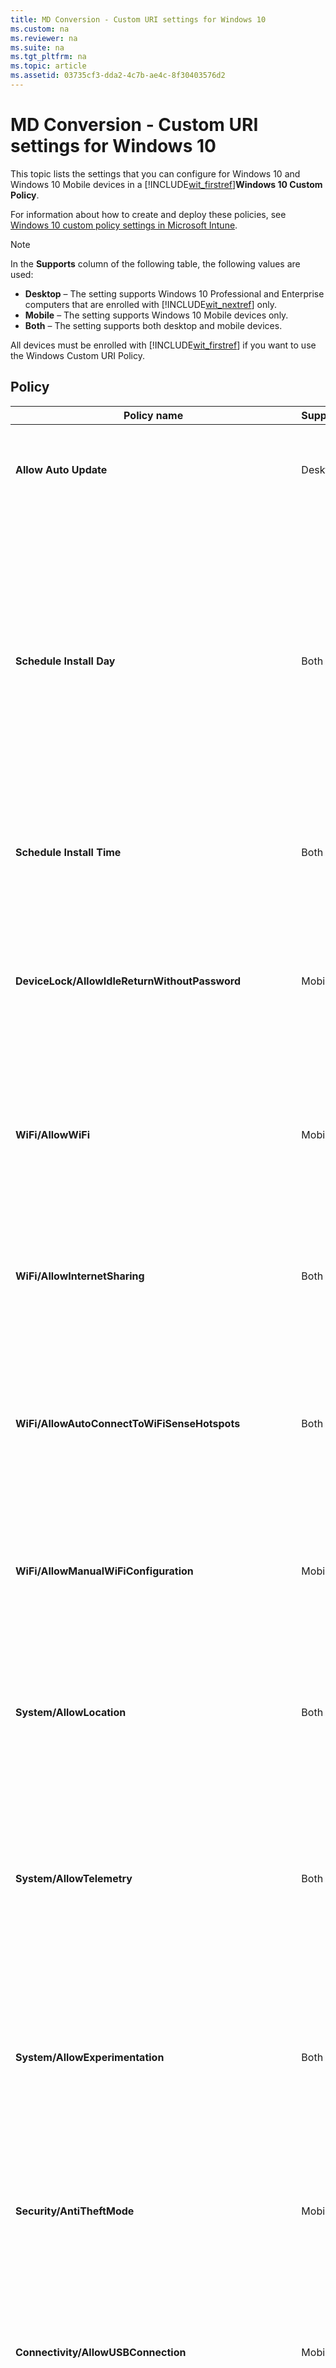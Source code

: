```yaml
---
title: MD Conversion - Custom URI settings for Windows 10
ms.custom: na
ms.reviewer: na
ms.suite: na
ms.tgt_pltfrm: na
ms.topic: article
ms.assetid: 03735cf3-dda2-4c7b-ae4c-8f30403576d2
---
```

# MD Conversion - Custom URI settings for Windows 10
This topic lists the settings that you can configure for Windows 10 and Windows 10 Mobile devices in a [!INCLUDE[wit_firstref](../Token/wit_firstref_md.md)]**Windows 10 Custom Policy**.

For information about how to create and deploy these policies, see [Windows 10 custom policy settings in Microsoft Intune](../Topic/Windows-10-custom-policy-settings-in-Microsoft-Intune.md).

> [!NOTE]
> In the **Supports** column of the following table, the following values are used:
> 
> -   **Desktop** – The setting supports Windows 10 Professional and Enterprise computers that are enrolled with [!INCLUDE[wit_nextref](../Token/wit_nextref_md.md)] only.
> -   **Mobile** – The setting supports Windows 10 Mobile devices only.
> -   **Both** – The setting supports both desktop and mobile devices.
> 
> All devices must be enrolled with [!INCLUDE[wit_firstref](../Token/wit_firstref_md.md)] if you want to use the Windows Custom URI Policy.

## Policy

|Policy name|Supports|Details|
|---------------|------------|-----------|
|**​Allow Auto Update**|Desktop|**URI full path:** ./Vendor/MSFT/Policy/Config/Update/AllowAutoUpdate<br /><br />**Data type:** Integer<br /><br />**Allowed values:0** - **5**<br /><br />**Default value:** 1|
|**Schedule Install Day**|Both|**URI full path:** ./Vendor/MSFT/Policy/Config/Update/ScheduledInstallDay<br /><br />**Data type:** Integer<br /><br />**Allowed values:**<br /><br />**0** - Every day.<br /><br />**1** - Sunday<br /><br />**2** - Monday<br /><br />**3** - Tuesday<br /><br />**4** - Wednesday<br /><br />**5** - Thursday<br /><br />**6** - Friday<br /><br />**7** - Saturday.<br /><br />**Default value:** 0|
|**Schedule Install Time**|Both|**URI full path:** ./Vendor/MSFT/Policy/Config/Update/ScheduledInstallTime<br /><br />**Data type:** Integer<br /><br />**Allowed values:0** – **23** hours (0 is midnight)<br /><br />**Default value:** 3|
|**DeviceLock/AllowIdleReturnWithoutPassword**|Mobile|**URI full path:** ./Vendor/MSFT/Policy/Config/DeviceLock/AllowIdleReturnWithoutPassword<br /><br />**Data type:** Integer<br /><br />**Allowed values:**<br /><br />**0** - user is not able to set the password grace period timer, and the value is set as “each time”<br /><br />**1** - user is able to set the password grace period timer<br /><br />**Default value:** 1|
|**WiFi/AllowWiFi**|Mobile|**URI full path:** ./Vendor/MSFT/Policy/Config/WiFi/AllowWiFi<br /><br />**Data type:** Integer<br /><br />**Allowed values:**<br /><br />**0** – Do not allow **use Wi-Fi connection**.<br /><br />**1** –**Allow use Wi-Fi connection**.<br /><br />**Default value:** 1|
|**WiFi/AllowInternetSharing**|Both|**URI full path:** ./Vendor/MSFT/Policy/Config/WiFi/AllowInternetSharing<br /><br />**Data type:** Integer<br /><br />**Allowed values:**<br /><br />**0** – Do not allow Internet Sharing.<br /><br />**1** – Allow Internet Sharing<br /><br />**Default value:** 1|
|**WiFi/AllowAutoConnectToWiFiSenseHotspots**|Both|**URI full path:** ./Vendor/MSFT/Policy/Config/WiFi/AllowAutoConnectToWiFiSenseHotspots<br /><br />**Data type:** Integer<br /><br />**Allowed values:**<br /><br />**0** – not allowed<br /><br />**1** – allowed<br /><br />**Default value:** 1|
|**WiFi/AllowManualWiFiConfiguration**|Mobile|**URI full path:** ./Vendor/MSFT/Policy/Config/WiFi/AllowManualWiFiConfiguration<br /><br />**Data type:** Integer<br /><br />**Allowed values:**<br /><br />**0** – No Wi-Fi connection outside of MDM provisioned is allowed.<br /><br />**1** – Adding new network SSIDs beyond the already MDM provisioned ones is allowed.<br /><br />**Default value:** 1|
|**System/AllowLocation**|Both|**URI full path:** ./Vendor/MSFT/Policy/Config/System/AllowLocation<br /><br />**Data type:** Integer<br /><br />**Allowed values:**<br /><br />**0** – not allowed<br /><br />**1** – allowed<br /><br />**Default value:** 1|
|**System/AllowTelemetry**|Both|**URI full path:** ./Vendor/MSFT/Policy/Config/System/AllowTelemetry<br /><br />**Data type:** Integer<br /><br />**Allowed values:**<br /><br />**0** – Not allowed (Enterprise only setting)<br /><br />**1** – Limited<br /><br />**2** – Full<br /><br />**3** -  Full and  diagnostics information<br /><br />**Default value:** 2|
|**System/AllowExperimentation**|Both|**URI full path:** ./Vendor/MSFT/Policy/Config/System/AllowExperimentation<br /><br />**Data type:** Integer<br /><br />**Allowed values:**<br /><br />**0** – Not allowed<br /><br />**1**- Settings only<br /><br />**2**- Settings and experimentation<br /><br />**Default value:** 1|
|**Security/AntiTheftMode**|Mobile|**URI full path:** ./Vendor/MSFT/Policy/Config/Security/AntiTheftMode<br /><br />**Data type:** Integer<br /><br />**Allowed values:**<br /><br />**0** - don't allow Anti Theft mode<br /><br />**1** User preference<br /><br />**Default value:** 1|
|**Connectivity/AllowUSBConnection**|Mobile|**URI full path:** ./Vendor/MSFT/Policy/Config/Connectivity/AllowUSBConnection<br /><br />**Data type:** Integer<br /><br />**Allowed values:**<br /><br />**0** – not allowed<br /><br />**1** – allowed<br /><br />**Default value:** 1|
|**System/AllowUserToResetPhone**|Mobile|**URI full path:** ./Vendor/MSFT/Policy/Config/System/AllowUserToResetPhone<br /><br />**Data type:** Integer<br /><br />**Allowed values:**<br /><br />**0** – not allowed<br /><br />**1** – allowed<br /><br />**Default value:** 1|
|**Connectivity/AllowCellularDataRoaming**|Both|**URI full path:** ./Vendor/MSFT/Policy/Config/Connectivity/AllowCellularDataRoaming<br /><br />**Data type:** Integer<br /><br />**Allowed values:**<br /><br />**0** – not allowed<br /><br />**1** – allowed<br /><br />**Default value:** 1|
|**Connectivity/AllowVPNOverCellular**|Both|**URI full path:** ./Vendor/MSFT/Policy/Config/Connectivity/AllowVPNOverCellular<br /><br />**Data type:** Integer<br /><br />**Allowed values:**<br /><br />**0** - VPN is not allowed over cellular<br /><br />**1** – VPN could use any connection including cellular.<br /><br />**Default value:** 1|
|**Connectivity/AllowVPNRoamingOverCellular**|Mobile|**URI full path:** ./Vendor/MSFT/Policy/Config/Connectivity/AllowVPNRoamingOverCellular<br /><br />**Data type:** Integer<br /><br />**Allowed values:**<br /><br />**0** – not allowed<br /><br />**1** – allowed<br /><br />**Default value:** 1|
|**Connectivity/AllowBluetooth**|Both|**URI full path:** ./Vendor/MSFT/Policy/Config/Connectivity/AllowBluetooth<br /><br />**Data type:** Integer<br /><br />**Allowed values:**<br /><br />**0** – Don’t allow Bluetooth<br /><br />**1** (not supported in Windows Phone 8.1) – Disable Bluetooth, but allow the configuration of hands-free profiles (value 1 isn’t supported in Windows Phone 8.1 for MDM and EAS.2  – allow Bluetooth)<br /><br />**Default value:** 2|
|**Experience/AllowScreenCapture**|Mobile|**URI full path:** ./Vendor/MSFT/Policy/Config/Experience/AllowScreenCapture<br /><br />**Data type:** Integer<br /><br />**Allowed values:**<br /><br />**0** – not allowed<br /><br />**1** – allowed<br /><br />**Default value:** 1|
|**Experience/AllowTaskSwitcher**|Mobile|**URI full path:** ./Vendor/MSFT/Policy/Config/Experience/AllowTaskSwitcher<br /><br />**Data type:** Integer<br /><br />**Allowed values:**<br /><br />**0** – not allowed<br /><br />**1** – allowed<br /><br />**Default value:** 1|
|**Experience/AllowVoiceRecording**|Mobile|**URI full path:** ./Vendor/MSFT/Policy/Config/Experience/AllowVoiceRecording<br /><br />**Data type:** Integer<br /><br />**Allowed values:**<br /><br />**0** – not allowed<br /><br />**1** – allowed<br /><br />**Default value:** 1|
|**Experience/AllowSyncMySettings**|Mobile|**URI full path:** ./Vendor/MSFT/Policy/Config/Experience/AllowSyncMySettings<br /><br />**Data type:** Integer<br /><br />**Allowed values:**<br /><br />**0** – Don’t allow roaming<br /><br />**1** – Allow roaming<br /><br />**Default value:** 1|
|**Experience/AllowManualMDMUnenrollment**|Both|**URI full path:** ./Vendor/MSFT/Policy/Config/Experience/AllowManualMDMUnenrollment<br /><br />**Data type:** Integer<br /><br />**Allowed values:**<br /><br />**0** – not allowed<br /><br />**1** – allowed<br /><br />**Default value:** 1|
|**Accounts/AllowMicrosoftAccountConnection**|Both|**URI full path:** ./Vendor/MSFT/Policy/Config/Accounts/AllowMicrosoftAccountConnection<br /><br />**Data type:** Integer<br /><br />**Allowed values:**<br /><br />**0** – not allowed<br /><br />**1** – allowed<br /><br />**Default value:** 1|
|**Accounts/AllowAddingNonMicrosoftAccountsManually**|Both|**URI full path:** ./Vendor/MSFT/Policy/Config/Accounts/AllowAddingNonMicrosoftAccountsManually<br /><br />**Data type:** Integer<br /><br />**Allowed values:**<br /><br />**0** – not allowed<br /><br />**1** – allowed<br /><br />**Default value:** 1|
|**Security/AllowManualRootCertificateInstallation**|Mobile|**URI full path:** ./Vendor/MSFT/Policy/Config/Security/AllowManualRootCertificateInstallation<br /><br />**Data type:** Integer<br /><br />**Allowed values:**<br /><br />**0** – not allowed<br /><br />**1** – allowed<br /><br />**Default value:** 1|
|**Security/AllowAddProvisioningPackages**|Both|**URI full path:** ./Vendor/MSFT/Policy/Config/Security/AllowAddProvisioningPackages<br /><br />**Data type:** Integer<br /><br />**Allowed values:**<br /><br />**0** – not allowed<br /><br />**1** – allowed<br /><br />**Default value:** 1|
|**Search/DisableBackoff**|Both|**URI full path:** ./Vendor/MSFT/Policy/Config/Search/DisableBackoff<br /><br />**Data type:** Integer<br /><br />**Allowed values:**<br /><br />**0**<br /><br />**1**<br /><br />**Default value:** 0|
|**Search/PreventRemoteQueries**|Both|**URI full path:** ./Vendor/MSFT/Policy/Config/Search/PreventRemoteQueries<br /><br />**Data type:** Integer<br /><br />**Allowed values:**<br /><br />**0**<br /><br />**1**<br /><br />**Default value:** 1|
|**Search/AllowUsingDiacritics**|Both|**URI full path:** ./Vendor/MSFT/Policy/Config/Search/AllowUsingDiacritics<br /><br />**Data type:** Integer<br /><br />**Allowed values:**<br /><br />**0**<br /><br />**1**<br /><br />**Default value:** 0|
|**Search/AlwaysUseAutoLangDetection**|Both|**URI full path:** ./Vendor/MSFT/Policy/Config/Search/AlwaysUseAutoLangDetection<br /><br />**Data type:** Integer<br /><br />**Allowed values:**<br /><br />**0**<br /><br />**1**<br /><br />**Default value:** 0|
|**Search/DisableRemovableDriveIndexing**|Both|**URI full path:** ./Vendor/MSFT/Policy/Config/Search/DisableRemovableDriveIndexing<br /><br />**Data type:** Integer<br /><br />**Allowed values:**<br /><br />**0**<br /><br />**1**<br /><br />**Default value:** 0|
|**Search/PreventIndexingLowDiskSpaceMB**|Both|**URI full path:** ./Vendor/MSFT/Policy/Config/Search/PreventIndexingLowDiskSpaceMB<br /><br />**Data type:** Integer<br /><br />**Allowed values:**<br /><br />**0**<br /><br />**1**<br /><br />**Default value:** 1|
|**Search/AllowIndexingEncryptedStoresOrItems**|Both|**URI full path:** ./Vendor/MSFT/Policy/Config/Search/AllowIndexingEncryptedStoresOrItems<br /><br />**Data type:** Integer<br /><br />**Allowed values:**<br /><br />**0**<br /><br />**1**<br /><br />**Default value:** 0|
|**Security/AllowRemoveProvisioningPackage**|Both|**URI full path:** ./Vendor/MSFT/Policy/Config/Security/AllowRemoveProvisioningPackage<br /><br />**Data type:** Integer<br /><br />**Allowed values:**<br /><br />**0** – not allowed<br /><br />**1** – allowed<br /><br />**Default value:** 1|
|**Security/RequireProvisioningPackageSignature**|Both|**URI full path:** ./Vendor/MSFT/Policy/Config/Security/RequireProvisioningPackageSignature<br /><br />**Data type:** Integer<br /><br />**Allowed values:**<br /><br />**0**<br /><br />**1**<br /><br />**Default value:** 0|
|**AboveLock/AllowActionCenterNotifications**|Both|**URI full path:** ./Vendor/MSFT/Policy/Config/AboveLock/AllowActionCenterNotifications<br /><br />**Data type:** Integer<br /><br />**Allowed values:**<br /><br />**0** – not allowed<br /><br />**1** – allowed<br /><br />**Default value:** 1|
|**TextInput/AllowIMENetworkAccess**|Desktop|**URI full path:** ./Vendor/MSFT/Policy/Config/TextInput/AllowIMENetworkAccess<br /><br />**Data type:** Integer<br /><br />**Allowed values:**<br /><br />**0** – Don’t allow<br /><br />Open Extended Dictionary is turned off.<br /><br />A user cannot:<br /><br />Add a new Open Extended Dictionary<br /><br />Add a new search integration configuration file<br /><br />Use the cloud candidate feature<br /><br />Send user registered word<br /><br />Additionally:<br /><br />An Open Extended Dictionary that was added before enabling this policy setting is not used for conversion.<br /><br />A search integration configuration file that was installed before enabling this policy setting is not used.<br /><br />**1** - Allow<br /><br />Open Extended Dictionary can be added and used by default. Also, the search integration function can be used by default.<br /><br />A user can:<br /><br />Use the cloud candidate feature<br /><br />Send user registered word<br /><br />**Default value:**|
|**TextInput/AllowKoreanExtendedHanja**|Desktop|**URI full path:** ./Vendor/MSFT/Policy/Config/TextInput/AllowKoreanExtendedHanja<br /><br />**Data type:** Integer<br /><br />**Allowed values:**<br /><br />**0** – not allowed<br /><br />**1** – allowed<br /><br />**Default value:** 1|
|**TextInput/AllowIMELogging**|Desktop|**URI full path:** ./Vendor/MSFT/Policy/Config/TextInput/AllowIMELogging<br /><br />**Data type:** Integer<br /><br />**Allowed values:**<br /><br />**0** - Misconversion logging is turned off. Auto-tuned data and input history data is not saved to a file.<br /><br />**1** - Misconversion logging is turned on. Auto-tuned data and input history data is saved to a file.<br /><br />**Default value:** 1|
|**TextInput/AllowJapaneseNonPublishingStandardGlyph**|Desktop|**URI full path:** ./Vendor/MSFT/Policy/Config/TextInput/AllowJapaneseNonPublishingStandardGlyph<br /><br />**Data type:** Integer<br /><br />**Allowed values:**<br /><br />**0** – not allowed<br /><br />**1** – allowed<br /><br />**Default value:** 1|
|**TextInput/AllowJapaneseIVSCharacters**|Desktop|**URI full path:** ./Vendor/MSFT/Policy/Config/TextInput/AllowJapaneseIVSCharacters<br /><br />**Data type:** Integer<br /><br />**Allowed values:**<br /><br />**0** – not allowed<br /><br />**1** – allowed<br /><br />**Default value:** 1|
|**TextInput/AllowJapaneseUserDictionary**|Desktop|**URI full path:** ./Vendor/MSFT/Policy/Config/TextInput/AllowJapaneseUserDictionary<br /><br />**Data type:** Integer<br /><br />**Allowed values:**<br /><br />**0** – not allowed<br /><br />**1** – allowed<br /><br />**Default value:** 1|
|**TextInput/AllowJapaneseIMESurrogatePairCharacters**|Desktop|**URI full path:** ./Vendor/MSFT/Policy/Config/TextInput/AllowJapaneseIMESurrogatePairCharacters<br /><br />**Data type:** Integer<br /><br />**Allowed values:**<br /><br />**0** – not allowed<br /><br />**1** – allowed<br /><br />**Default value:** 1|
|**TextInput/ExcludeJapaneseIMEExceptShiftJIS**|Desktop|**URI full path:** ./Vendor/MSFT/Policy/Config/TextInput/ExcludeJapaneseIMEExceptShiftJIS<br /><br />**Data type:** Integer<br /><br />**Allowed values:**<br /><br />**0** - All Except JIS characters are filtered<br /><br />**1** - Any characters are not filtered<br /><br />**Default value:** 1|
|**TextInput/ExcludeJapaneseIMEExceptJIS0208**|Desktop|**URI full path:** ./Vendor/MSFT/Policy/Config/TextInput/ExcludeJapaneseIMEExceptJIS0208<br /><br />**Data type:** Integer<br /><br />**Allowed values:**<br /><br />**0** - All except JIS0208 characters are filtered<br /><br />**1** - No characters are filtered<br /><br />**Default value:** 1|
|**TextInput/ExcludeJapaneseIMEExceptJIS0208andEUDC**|Desktop|**URI full path:** ./Vendor/MSFT/Policy/Config/TextInput/ExcludeJapaneseIMEExceptJIS0208andEUDC<br /><br />**Data type:** Integer<br /><br />**Allowed values:**<br /><br />**0** - All except JIS0208 characters or EUDC characters are filtered<br /><br />**1** - No characters are filtered.<br /><br />**Default value:** 1|
|**TextInput/AllowInputPanel**|Desktop|**URI full path:** ./Vendor/MSFT/Policy/Config/TextInput/AllowInputPanel<br /><br />**Data type:** Integer<br /><br />**Allowed values:**<br /><br />**0** – not allowed<br /><br />**1** – allowed<br /><br />**Default value:** 1|
|**Bluetooth/AllowDiscoverableMode**|Both|**URI full path:** ./Vendor/MSFT/Policy/Config/Bluetooth/AllowDiscoverableMode<br /><br />**Data type:** Integer<br /><br />**Allowed values:**<br /><br />**0** – not allowed<br /><br />**1** – allowed<br /><br />**Default value:** 1|
|**Bluetooth/AllowAdvertising**|Both|**URI full path:** ./Vendor/MSFT/Policy/Config/Bluetooth/AllowAdvertising<br /><br />**Data type:** Integer<br /><br />**Allowed values:**<br /><br />**0** – not allowed<br /><br />**1** – allowed<br /><br />**Default value:** 1|
|**Settings/AllowDataSense**|Both|**URI full path:** ./Vendor/MSFT/Policy/Config/Settings/AllowDataSense<br /><br />**Data type:** Integer<br /><br />**Allowed values:**<br /><br />**0** – not allowed<br /><br />**1** – allowed<br /><br />**Default value:** 1|
|**Settings/AllowVPN**|Both|**URI full path:** ./Vendor/MSFT/Policy/Config/Settings/AllowVPN<br /><br />**Data type:** Integer<br /><br />**Allowed values:**<br /><br />**0** – not allowed<br /><br />**1** – allowed<br /><br />**Default value:** 1|
|**Settings/AllowWorkplace**|Desktop|**URI full path:** ./Vendor/MSFT/Policy/Config/Settings/AllowWorkplace<br /><br />**Data type:** Integer<br /><br />**Allowed values:**<br /><br />**0** – not allowed<br /><br />**1** – allowed<br /><br />**Default value:** 1|
|**Settings/AllowDateTime**|Both|**URI full path:** ./Vendor/MSFT/Policy/Config/Settings/AllowDateTime<br /><br />**Data type:** Integer<br /><br />**Allowed values:**<br /><br />**0** – not allowed<br /><br />**1** – allowed<br /><br />**Default value:** 1|
|**Settings/AllowLanguage**|Desktop|**URI full path:** ./Vendor/MSFT/Policy/Config/Settings/AllowLanguage<br /><br />**Data type:** Integer<br /><br />**Allowed values:**<br /><br />**0** – not allowed<br /><br />**1** – allowed<br /><br />**Default value:** 1|
|**Settings/AllowRegion**|Desktop|**URI full path:** ./Vendor/MSFT/Policy/Config/Settings/AllowRegion<br /><br />**Data type:** Integer<br /><br />**Allowed values:**<br /><br />**0** – not allowed<br /><br />**1** – allowed<br /><br />**Default value:** 1|
|**Settings/AllowSignInOptions**|Desktop|**URI full path:** ./Vendor/MSFT/Policy/Config/Settings/AllowSignInOptions<br /><br />**Data type:** Integer<br /><br />**Allowed values:**<br /><br />**0** – not allowed<br /><br />**1** – allowed<br /><br />**Default value:** 1|
|**Settings/AllowYourAccount**|Both|**URI full path:** ./Vendor/MSFT/Policy/Config/Settings/AllowYourAccount<br /><br />**Data type:** Integer<br /><br />**Allowed values:**<br /><br />**0** – not allowed<br /><br />**1** – allowed<br /><br />**Default value:** 1|
|**Settings/AllowPowerSleep**|Desktop|**URI full path:** ./Vendor/MSFT/Policy/Config/Settings/AllowPowerSleep<br /><br />**Data type:** Integer<br /><br />**Allowed values:**<br /><br />**0** – not allowed<br /><br />**1** – allowed<br /><br />**Default value:** 1|
|**Settings/AllowAutoPlay**|Desktop|**URI full path:** ./Vendor/MSFT/Policy/Config/Settings/AllowAutoPlay<br /><br />**Data type:** Integer<br /><br />**Allowed values:**<br /><br />**0** – not allowed<br /><br />**1** – allowed<br /><br />**Default value:** 1|
|**Experience/AllowCortana**|Both|**URI full path:** ./Vendor/MSFT/Policy/Config/Experience/AllowCortana<br /><br />**Data type:** Integer<br /><br />**Allowed values:**<br /><br />**0** – not allowed<br /><br />**1** – allowed<br /><br />**Default value:** 1|
|**Search/SafeSearchPermissions**|Mobile|**URI full path:** ./Vendor/MSFT/Policy/Config/Search/SafeSearchPermissions<br /><br />**Data type:** Integer<br /><br />**Allowed values:**<br /><br />**0** – Strict, highest filtering against adult content<br /><br />**1** – Moderate, moderate filtering against adult content (valid search results will not be filtered)<br /><br />**Default value:** 1|
|**Experience/AllowCopyPaste**|Mobile|**URI full path:** ./Vendor/MSFT/Policy/Config/Experience/AllowCopyPaste<br /><br />**Data type:** Integer<br /><br />**Allowed values:**<br /><br />**0** – not allowed<br /><br />**1** – allowed<br /><br />**Default value:** 1|
|**Force Start Size**|Mobile|**URI full path:** ./Vendor/MSFT/Policy/Config/Start/ForceStartSize<br /><br />**Data type:** Integer<br /><br />**Allowed values:**<br /><br />**0** - allow user change size<br /><br />**1** - force non-full screen<br /><br />**2** - force full screen<br /><br />**Default value:** 0|
|**Update/RequireDeferUpgrade**|Both|**URI full path:** ./Vendor/MSFT/Policy/Config/Update/RequireDeferUpgrade<br /><br />**Data type:** Integer<br /><br />**Allowed values:**<br /><br />**0**: do not defer upgrade (stay in current branch, CB)<br /><br />**1**: Enable updates and upgrades to be deferred (Device follows current branch for business, CBB, rules)<br /><br />**Default value:0**<br /><br />For more information, see:<br /><br />[Introduction to Windows 10 servicing](https://technet.microsoft.com/library/mt598226(v=vs.85).aspx)<br /><br />[Plan for Windows 10 deployment](https://technet.microsoft.com/library/mt574241(v=vs.85).aspx)|
|**Update/DeferUpdatePeriod**|Both|**Description:** Policy to defer software updates for up to 4 weeks<br /><br />**URI full path:** ./Vendor/MSFT/Policy/Config/Update/DeferUpdatePeriod<br /><br />**Data type:** Integer<br /><br />**Allowed values:** 0: Apply updates immediately; 1-4: number of weeks to defer software updates.<br /><br />**Default value:0**<br /><br /><br />For more information, see:<br /><br />[Introduction to Windows 10 servicing](https://technet.microsoft.com/library/mt598226(v=vs.85).aspx)<br /><br />[Plan for Windows 10 deployment](https://technet.microsoft.com/library/mt574241(v=vs.85).aspx)|
|**Update/DeferUpgradePeriod**|Both|**Description:** Policy to defer feature upgrades for up to 8 months<br /><br />**URI full path:** ./Vendor/MSFT/Policy/Config/Update/DeferUpgradePeriod<br /><br />**Data type:** Integer<br /><br />**Allowed values:** 0: Apply updates immediately; 1-8: number of months to defer feature upgrades.<br /><br />**Default value:0**<br /><br />For more information, see:<br /><br />[Introduction to Windows 10 servicing](https://technet.microsoft.com/library/mt598226(v=vs.85).aspx)<br /><br />[Plan for Windows 10 deployment](https://technet.microsoft.com/library/mt574241(v=vs.85).aspx)|
|**Update/PauseDeferrals**|Both|**Description:** Allows a CBB machine to stop receiving updates and upgrades for 5 weeks. This should be used in case there is an issue with an update.<br /><br />**URI full path:** ./Vendor/MSFT/Policy/Config/Update/PauseDeferrals<br /><br />**Data type:** Integer<br /><br />**Allowed values:**<br /><br />**0**: Apply updates immediately (default)<br /><br />**1**-**5**: number of weeks to pause software updates and upgrades<br /><br />**Default value:0**|

## Windows Defender

|Policy name|Supports|Details|
|---------------|------------|-----------|
|**AllowRealtimeMonitoring**|Desktop|**URI full path:** ./Vendor/MSFT/Policy/Config/Defender/AllowRealtimeMonitoring<br /><br />**Data type:** Integer<br /><br />**Allowed values:**<br /><br />**0** – not allowed<br /><br />**1** – allowed<br /><br />**Default value:** 1|
|**AllowBehaviorMonitoring**|Desktop|**URI full path:** ./Vendor/MSFT/Policy/Config/Defender/AllowBehaviorMonitoring<br /><br />**Data type:** Integer<br /><br />**Allowed values:**<br /><br />**0** – not allowed<br /><br />**1** – allowed<br /><br />**Default value:** 1|
|**AllowIntrusionPreventionSystem**|Desktop|**URI full path:** ./Vendor/MSFT/Policy/Config/Defender/AllowIntrusionPreventionSystem<br /><br />**Data type:** Integer<br /><br />**Allowed values:**<br /><br />**0** – not allowed<br /><br />**1** – allowed<br /><br />**Default value:** 1|
|**AllowIOAVProtection**|Desktop|**URI full path:** ./Vendor/MSFT/Policy/Config/Defender/AllowIOAVProtection<br /><br />**Data type:** Integer<br /><br />**Allowed values:**<br /><br />**0** – not allowed<br /><br />**1** – allowed<br /><br />**Default value:** 1|
|**AllowScriptScanning**|Desktop|**URI full path:** ./Vendor/MSFT/Policy/Config/Defender/AllowScriptScanning<br /><br />**Data type:** Integer<br /><br />**Allowed values:**<br /><br />**0** – not allowed<br /><br />**1** – allowed<br /><br />**Default value:** 1|
|**AllowOnAccessProtection**|Desktop|**URI full path:** ./Vendor/MSFT/Policy/Config/Defender/AllowOnAccessProtection<br /><br />**Data type:** Integer<br /><br />**Allowed values:**<br /><br />**0** – not allowed<br /><br />**1** – allowed<br /><br />**Default value:** 1|
|**RealTimeScanDirection**|Desktop|**URI full path:** ./Vendor/MSFT/Policy/Config/Defender/RealTimeScanDirection<br /><br />**Data type:** Integer<br /><br />**Allowed values:**<br /><br />**0** – Monitor all files (bi-directional)<br /><br />**1** – Monitor incoming files<br /><br />**2** – Monitor outgoing files<br /><br />**Default value:** 0|
|**DaysToRetainCleanedMalware**|Desktop|**URI full path:** ./Vendor/MSFT/Policy/Config/Defender/DaysToRetainCleanedMalware<br /><br />**Data type:** Integer<br /><br />**Allowed values:0** - **90** – Represents what how long malware will be retained<br /><br />**Default value:** 0 – keeps in the quarantine folder forever, and doesn’t automatically remove|
|**AllowUserUIAccess**|Desktop|**URI full path:** ./Vendor/MSFT/Policy/Config/Defender/AllowUserUIAccess<br /><br />**Data type:** Integer<br /><br />**Allowed values:**<br /><br />**0** – not allowed<br /><br />**1** – allowed<br /><br />**Default value:** 1|
|**ScanParameter**|Desktop|**URI full path:** ./Vendor/MSFT/Policy/Config/Defender/ScanParameter<br /><br />**Data type:** Integer<br /><br />**Allowed values:**<br /><br />**1** – Quick scan<br /><br />**2** - Full scan<br /><br />**Default value:** 1|
|**ScheduleScanDay**|Desktop|**URI full path:** ./Vendor/MSFT/Policy/Config/Defender/ScheduleScanDay<br /><br />**Data type:** Integer<br /><br />**Allowed values:**<br /><br />**0** - Everyday<br /><br />**1** - Monday<br /><br />**2** - Tuesday<br /><br />**3** - Wednesday<br /><br />**4** - Thursday<br /><br />**5** - Friday<br /><br />**6** - Saturday<br /><br />**7** - Sunday<br /><br />**8** – No scheduled scan<br /><br />**Default value:** 0|
|**ScheduleScanTime**|Desktop|**URI full path:** ./Vendor/MSFT/Policy/Config/Defender/ScheduleScanTime<br /><br />**Data type:** Integer<br /><br />**Allowed values:**<br /><br />**0** - 12:00 am<br /><br />**60** – 1:00 am<br /><br />**120** – 2:00 am<br /><br />**180** – 3:00 am<br /><br />**240** – 4:00 am<br /><br />**300** – 5:00 am<br /><br />**360** – 6:00 am<br /><br />**420** – 7:00 am<br /><br />**480** – 8:00 am<br /><br />**540** – 9:00 am<br /><br />**600** – 10:00 am<br /><br />**660** – 11:00 am<br /><br />**720** – 12:00 pm<br /><br />**780** – 1:00 pm<br /><br />**840** – 2:00 pm<br /><br />**900** – 3:00 pm<br /><br />**960** – 4:00 pm<br /><br />**1020** – 5:00 pm<br /><br />**1080** – 6:00 pm<br /><br />**1140** – 7:00 pm<br /><br />**1200** – 8:00 pm<br /><br />**1260** – 9:00 pm<br /><br />**1320** – 10:00 pm<br /><br />**1381** – Maintenance window<br /><br />**Default value:** 120|
|**ScheduleQuickScanTime**|Desktop|**URI full path:** ./Vendor/MSFT/Policy/Config/Defender/ScheduleQuickScanTime<br /><br />**Data type:** Integer<br /><br />**Allowed values:**<br /><br />**0** - 12:00 am<br /><br />**60** – 1:00 am<br /><br />**120** – 2:00 am<br /><br />**180** – 3:00 am<br /><br />**240** – 4:00 am<br /><br />**300** – 5:00 am<br /><br />**360** – 6:00 am<br /><br />**420** – 7:00 am<br /><br />**480** – 8:00 am<br /><br />**540** – 9:00 am<br /><br />**600** – 10:00 am<br /><br />**660** – 11:00 am<br /><br />**720** – 12:00 pm<br /><br />**780** – 1:00 pm<br /><br />**840** – 2:00 pm<br /><br />**900** – 3:00 pm<br /><br />**960** – 4:00 pm<br /><br />**1020** – 5:00 pm<br /><br />**1080** – 6:00 pm<br /><br />**1140** – 7:00 pm<br /><br />**1200** – 8:00 pm<br /><br />**1260** – 9:00 pm<br /><br />**1320** – 10:00 pm<br /><br />**1380** – 11:00 pm<br /><br />**Default value:** 120|
|**AVGCPULoadFactor**|Desktop|**URI full path:** ./Vendor/MSFT/Policy/Config/Defender/AVGCPULoadFactor<br /><br />**Data type:** Integer<br /><br />**Allowed values:0** - **100**<br /><br />**Default value:** 50|
|**AllowArchiveScanning**|Desktop|**URI full path:** ./Vendor/MSFT/Policy/Config/Defender/AllowArchiveScanning<br /><br />**Data type:** Integer<br /><br />**Allowed values:**<br /><br />**0** – not allowed<br /><br />**1** – allowed<br /><br />**Default value:** 1|
|**AllowEmailScanning**|Desktop|**URI full path:** ./Vendor/MSFT/Policy/Config/Defender/AllowEmailScanning<br /><br />**Data type:** Integer<br /><br />**Allowed values:**<br /><br />**0** – not allowed<br /><br />**1** – allowed<br /><br />**Default value:** 0|
|**AllowFullScanRemovableDriveScanning**|Desktop|**URI full path:** ./Vendor/MSFT/Policy/Config/Defender/AllowFullScanRemovableDriveScanning<br /><br />**Data type:** Integer<br /><br />**Allowed values:**<br /><br />**0** – not allowed<br /><br />**1** – allowed<br /><br />**Default value:** 0|
|**AllowFullScanOnMappedNetworkDrives**|Desktop|**URI full path:** ./Vendor/MSFT/Policy/Config/Defender/AllowFullScanOnMappedNetworkDrives<br /><br />**Data type:** Integer<br /><br />**Allowed values:**<br /><br />**0** – not allowed<br /><br />**1** – allowed<br /><br />**Default value:** 1|
|**AllowScanningNetworkFiles**|Desktop|**URI full path:** ./Vendor/MSFT/Policy/Config/Defender/AllowScanningNetworkFiles<br /><br />**Data type:** Integer<br /><br />**Allowed values:**<br /><br />**0** – not allowed<br /><br />**1** – allowed<br /><br />**Default value:** 1 – Also runs when RTP is on when it is set to allowed|
|**SignatureUpdateInterval**|Desktop|**URI full path:** ./Vendor/MSFT/Policy/Config/Defender/SignatureUpdateInterval<br /><br />**Data type:** Integer<br /><br />**Allowed values:**<br /><br />**0** – Do not check for signatures on an interval<br /><br />**1** - Check for signatures every hour<br /><br />**2** – Check for signatures every 2 hours, etc.<br /><br />**24** – Check for signatures every day<br /><br />**Default value:** 8 – Check for signatures every 8 hours|
|**AllowCloudProtection**|Desktop|**URI full path:** ./Vendor/MSFT/Policy/Config/Defender/AllowCloudProtection<br /><br />**Data type:** Integer<br /><br />**Allowed values:**<br /><br />**0** – not allowed<br /><br />**1** – allowed<br /><br />**Default value:** 1|
|**SubmitSamplesConsent**|Desktop|**URI full path:** ./Vendor/MSFT/Policy/Config/Defender/SubmitSamplesConsent<br /><br />**Data type:** Integer<br /><br />**Allowed values:**<br /><br />**0** – Always prompt<br /><br />**1** – Send safe samples automatically<br /><br />**2** – Never send<br /><br />**3** – Send all samples automatically<br /><br />**Default value:** 0|
|**ExcludedExtensions**|Desktop|**URI full path:** ./Vendor/MSFT/Policy/Config/Defender/ExcludedExtensions<br /><br />**Data type:** String<br /><br />**Allowed values:**<br /><br />*&lt;list of extensions separated by semi-colon&gt;* E.g. **obj;lib**<br /><br />**Default value:** No extensions excluded|
|**ExcludedPaths**|Desktop|**URI full path:** ./Vendor/MSFT/Policy/Config/Defender/ExcludedPaths<br /><br />**Data type:** String<br /><br />**Allowed values:**<br /><br />*&lt;list of paths separated by semi-colon&gt;*<br /><br />Example: **c:\test;c:\test1.exe**<br /><br />**Default value:** No paths are excluded|
|**ExcludedProcesses**|Desktop|**URI full path:** ./Vendor/MSFT/Policy/Config/Defender/ExcludedProcesses<br /><br />**Data type:** String<br /><br />**Allowed values:**<br /><br />*&lt;list of paths separated by semi-colon&gt;*<br /><br />Example: **c:\test.exe;c:\test1.exe**<br /><br />**Default value:** No processes are excluded|

## Edge browser

|Policy name|Supports|Details|
|---------------|------------|-----------|
|**Allow Browser**|Mobile|**URI full path:** ./Vendor/MSFT/Policy/Config/Browser/AllowBrowser<br /><br />**Data type:** Integer<br /><br />**Allowed values:0**: browsing turned off; **1**: browsing turned on.<br /><br />**Default value:** 1|
|**AllowSearchSuggestionsinAddressBar**|Both|**URI full path:** ./Vendor/MSFT/Policy/Config/Browser/AllowSearchSuggestionsinAddressBar<br /><br />**Data type:** Integer<br /><br />**Allowed values:0**: Don't show search suggestions; **1**: Show search suggestions.<br /><br />**Default value:** 1|
|**SendIntranetTraffictoInternetExplorer**|Desktop|**URI full path:** ./Vendor/MSFT/Policy/Config/Browser/SendIntranetTraffictoInternetExplorer<br /><br />**Data type:** Integer<br /><br />**Allowed values:0**: Disabled (open intranet sites in Edge browser); **1** - Enabled (open intranet sites in Internet Explorer).<br /><br />**Default value:** 0|
|**Allow Do Not Track**|Both|**URI full path:** ./Vendor/MSFT/Policy/Config/Browser/AllowDoNotTrack<br /><br />**Data type:** Integer<br /><br />**Allowed values:0** – Disabled (DNT not sent);  **1** – Enabled (send DNT)<br /><br />**Default value:** 0|
|**Configure SmartScreen**|Both|**URI full path:** ./Vendor/MSFT/Policy/Config/Browser/AllowSmartScreen<br /><br />**Data type:** Integer<br /><br />**Allowed values:0** – Do not allow;  **1** – Allow<br /><br />**Default value:** 1|
|**Allow Pop-ups**|Desktop|**URI full path:** ./Vendor/MSFT/Policy/Config/Browser/AllowPopups<br /><br />**Data type:** Integer<br /><br />**Allowed values:0** – Block pop-ups; **1** – Allow pop-ups<br /><br />**Default value:** 0|
|**Allow Cookies**|Both|**URI full path:** ./Vendor/MSFT/Policy/Config/Browser/Cookies<br /><br />**Data type:** Integer<br /><br />**Allowed values:0** – Don’t Block. Allow cookies from all web sites; **1** – Block only third party cookies; **2** – Block all cookies<br /><br />**Default value:** 0|
|**Allow Save Password**|Both|**URI full path:** ./Vendor/MSFT/Policy/Config/Browser/AllowPasswordManager<br /><br />**Data type:** Integer<br /><br />**Allowed values:0** – Password manager is disabled; <br />                        **1** – Password manager is enabled<br /><br />**Default value:** 1|
|**Allow Autofill**|Desktop|**URI full path:** ./Vendor/MSFT/Policy/Config/Browser/AllowAutofill<br /><br />**Data type:** Integer<br /><br />**Allowed values:0** – Disabled; **1** – Enabled<br /><br />**Default value:** 0|
|**Configure Enterprise Site List**|Desktop|**URI full path:** ./Vendor/MSFT/Policy/Config/Browser/EnterpriseModeSiteList<br /><br />**Data type:** String<br /><br />**Allowed values:0** – Not configured; **1** – Use IE’s enterprise mode site list if configured; **2** – Specify location to enterprise site list<br /><br />**Default value:** 1|

## See Also
[Windows 10 custom policy settings in Microsoft Intune](../Topic/Windows-10-custom-policy-settings-in-Microsoft-Intune.md)

